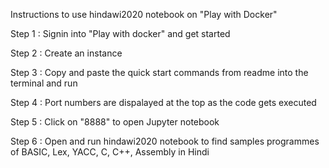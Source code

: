Instructions to use hindawi2020 notebook on "Play with Docker"

Step 1 : Signin into "Play with docker" and get started 

Step 2 : Create an instance

Step 3 : Copy and paste the quick start commands from readme into the terminal and run

Step 4 : Port numbers are dispalayed at the top as the code gets executed

Step 5 : Click on "8888" to open Jupyter notebook

Step 6 : Open and run hindawi2020 notebook to find samples programmes of BASIC, Lex, YACC, C, C++, Assembly in Hindi
